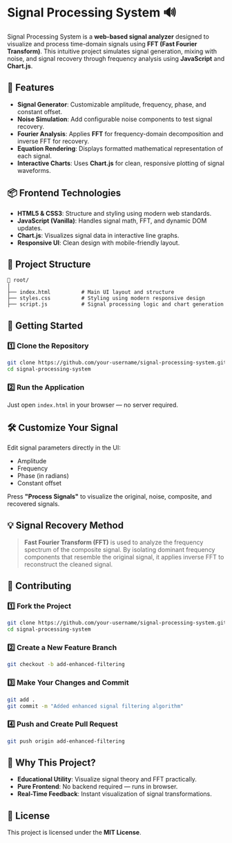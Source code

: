 # Signal Processing System 🔊

Signal Processing System is a **web-based signal analyzer** designed to visualize and process time-domain signals using **FFT (Fast Fourier Transform)**. This intuitive project simulates signal generation, mixing with noise, and signal recovery through frequency analysis using **JavaScript** and **Chart.js**.

## 🌟 Features
- **Signal Generator**: Customizable amplitude, frequency, phase, and constant offset.
- **Noise Simulation**: Add configurable noise components to test signal recovery.
- **Fourier Analysis**: Applies **FFT** for frequency-domain decomposition and inverse FFT for recovery.
- **Equation Rendering**: Displays formatted mathematical representation of each signal.
- **Interactive Charts**: Uses **Chart.js** for clean, responsive plotting of signal waveforms.

## 📦 Frontend Technologies
- **HTML5 & CSS3**: Structure and styling using modern web standards.
- **JavaScript (Vanilla)**: Handles signal math, FFT, and dynamic DOM updates.
- **Chart.js**: Visualizes signal data in interactive line graphs.
- **Responsive UI**: Clean design with mobile-friendly layout.

## 🔧 Project Structure

```
📁 root/
│
├── index.html          # Main UI layout and structure
├── styles.css          # Styling using modern responsive design
├── script.js           # Signal processing logic and chart generation
```

## 🚀 Getting Started

### 1️⃣ Clone the Repository
```bash
git clone https://github.com/your-username/signal-processing-system.git
cd signal-processing-system
```

### 2️⃣ Run the Application
Just open `index.html` in your browser — no server required.

## 🛠️ Customize Your Signal

Edit signal parameters directly in the UI:
- Amplitude
- Frequency
- Phase (in radians)
- Constant offset

Press **"Process Signals"** to visualize the original, noise, composite, and recovered signals.

## 💡 Signal Recovery Method

> **Fast Fourier Transform (FFT)** is used to analyze the frequency spectrum of the composite signal. By isolating dominant frequency components that resemble the original signal, it applies inverse FFT to reconstruct the cleaned signal.

## 🔄 Contributing

### 1️⃣ Fork the Project
```bash
git clone https://github.com/your-username/signal-processing-system.git
cd signal-processing-system
```

### 2️⃣ Create a New Feature Branch
```bash
git checkout -b add-enhanced-filtering
```

### 3️⃣ Make Your Changes and Commit
```bash
git add .
git commit -m "Added enhanced signal filtering algorithm"
```

### 4️⃣ Push and Create Pull Request
```bash
git push origin add-enhanced-filtering
```

## 🎯 Why This Project?
- **Educational Utility**: Visualize signal theory and FFT practically.
- **Pure Frontend**: No backend required — runs in browser.
- **Real-Time Feedback**: Instant visualization of signal transformations.

## 📜 License
This project is licensed under the **MIT License**.
